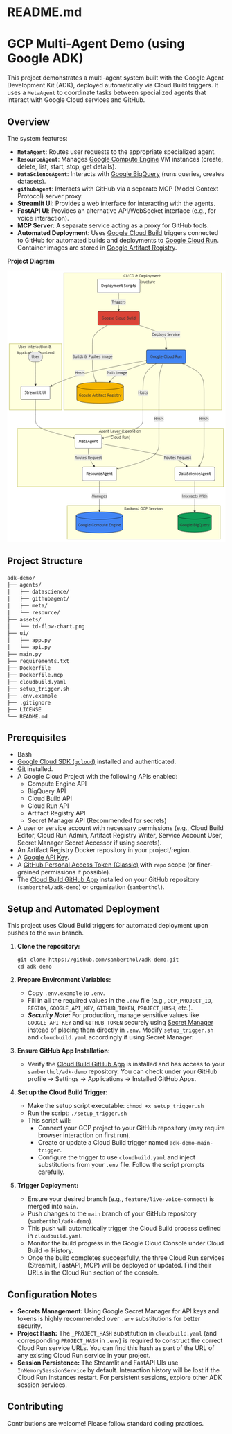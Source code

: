 # README.md
# GCP Multi-Agent Demo (using Google ADK)

This project demonstrates a multi-agent system built with the Google Agent Development Kit (ADK), deployed automatically via Cloud Build triggers. It uses a `MetaAgent` to coordinate tasks between specialized agents that interact with Google Cloud services and GitHub.

## Overview

The system features:

* **`MetaAgent`**: Routes user requests to the appropriate specialized agent.
* **`ResourceAgent`**: Manages [Google Compute Engine](https://cloud.google.com/compute/docs) VM instances (create, delete, list, start, stop, get details).
* **`DataScienceAgent`**: Interacts with [Google BigQuery](https://cloud.google.com/bigquery/docs) (runs queries, creates datasets).
* **`githubagent`**: Interacts with GitHub via a separate MCP (Model Context Protocol) server proxy.
* **Streamlit UI**: Provides a web interface for interacting with the agents.
* **FastAPI UI**: Provides an alternative API/WebSocket interface (e.g., for voice interaction).
* **MCP Server**: A separate service acting as a proxy for GitHub tools.
* **Automated Deployment**: Uses [Google Cloud Build](https://cloud.google.com/build/docs) triggers connected to GitHub for automated builds and deployments to [Google Cloud Run](https://cloud.google.com/run). Container images are stored in [Google Artifact Registry](https://cloud.google.com/artifact-registry/docs).

**Project Diagram**

<p align="center">
<img src="./assets/td-flow-chart.png" alt="Diagram" width="600"/>
</p>

## Project Structure

    adk-demo/
    ├── agents/
    │   ├── datascience/
    │   ├── githubagent/
    │   ├── meta/
    │   └── resource/
    ├── assets/
    │   └── td-flow-chart.png
    ├── ui/
    │   ├── app.py
    │   └── api.py
    ├── main.py
    ├── requirements.txt
    ├── Dockerfile
    ├── Dockerfile.mcp
    ├── cloudbuild.yaml
    ├── setup_trigger.sh
    ├── .env.example
    ├── .gitignore
    ├── LICENSE
    └── README.md

## Prerequisites

* Bash
* [Google Cloud SDK (`gcloud`)](https://cloud.google.com/sdk/docs/install) installed and authenticated.
* [Git](https://git-scm.com/) installed.
* A Google Cloud Project with the following APIs enabled:
    * Compute Engine API
    * BigQuery API
    * Cloud Build API
    * Cloud Run API
    * Artifact Registry API
    * Secret Manager API (Recommended for secrets)
* A user or service account with necessary permissions (e.g., Cloud Build Editor, Cloud Run Admin, Artifact Registry Writer, Service Account User, Secret Manager Secret Accessor if using secrets).
* An Artifact Registry Docker repository in your project/region.
* A [Google API Key](https://aistudio.google.com/apikey).
* A [GitHub Personal Access Token (Classic)](https://docs.github.com/en/authentication/keeping-your-account-and-data-secure/managing-your-personal-access-tokens#creating-a-personal-access-token-classic) with `repo` scope (or finer-grained permissions if possible).
* The [Cloud Build GitHub App](https://github.com/apps/google-cloud-build) installed on your GitHub repository (`samberthol/adk-demo`) or organization (`samberthol`).

## Setup and Automated Deployment

This project uses Cloud Build triggers for automated deployment upon pushes to the `main` branch.

1.  **Clone the repository:**

        git clone https://github.com/samberthol/adk-demo.git
        cd adk-demo

2.  **Prepare Environment Variables:**
    * Copy `.env.example` to `.env`.
    * Fill in all the required values in the `.env` file (e.g., `GCP_PROJECT_ID`, `REGION`, `GOOGLE_API_KEY`, `GITHUB_TOKEN`, `PROJECT_HASH`, etc.).
    * ***Security Note:*** For production, manage sensitive values like `GOOGLE_API_KEY` and `GITHUB_TOKEN` securely using [Secret Manager](https://cloud.google.com/secret-manager) instead of placing them directly in `.env`. Modify `setup_trigger.sh` and `cloudbuild.yaml` accordingly if using Secret Manager.

3.  **Ensure GitHub App Installation:**
    * Verify the [Cloud Build GitHub App](https://github.com/apps/google-cloud-build) is installed and has access to your `samberthol/adk-demo` repository. You can check under your GitHub profile -> Settings -> Applications -> Installed GitHub Apps.

4.  **Set up the Cloud Build Trigger:**
    * Make the setup script executable: `chmod +x setup_trigger.sh`
    * Run the script: `./setup_trigger.sh`
    * This script will:
        * Connect your GCP project to your GitHub repository (may require browser interaction on first run).
        * Create or update a Cloud Build trigger named `adk-demo-main-trigger`.
        * Configure the trigger to use `cloudbuild.yaml` and inject substitutions from your `.env` file. Follow the script prompts carefully.

5.  **Trigger Deployment:**
    * Ensure your desired branch (e.g., `feature/live-voice-connect`) is merged into `main`.
    * Push changes to the `main` branch of your GitHub repository (`samberthol/adk-demo`).
    * This push will automatically trigger the Cloud Build process defined in `cloudbuild.yaml`.
    * Monitor the build progress in the Google Cloud Console under Cloud Build -> History.
    * Once the build completes successfully, the three Cloud Run services (Streamlit, FastAPI, MCP) will be deployed or updated. Find their URLs in the Cloud Run section of the console.

## Configuration Notes

* **Secrets Management:** Using Google Secret Manager for API keys and tokens is highly recommended over `.env` substitutions for better security.
* **Project Hash:** The `_PROJECT_HASH` substitution in `cloudbuild.yaml` (and corresponding `PROJECT_HASH` in `.env`) is required to construct the correct Cloud Run service URLs. You can find this hash as part of the URL of any existing Cloud Run service in your project.
* **Session Persistence:** The Streamlit and FastAPI UIs use `InMemorySessionService` by default. Interaction history will be lost if the Cloud Run instances restart. For persistent sessions, explore other ADK session services.

## Contributing

Contributions are welcome! Please follow standard coding practices.